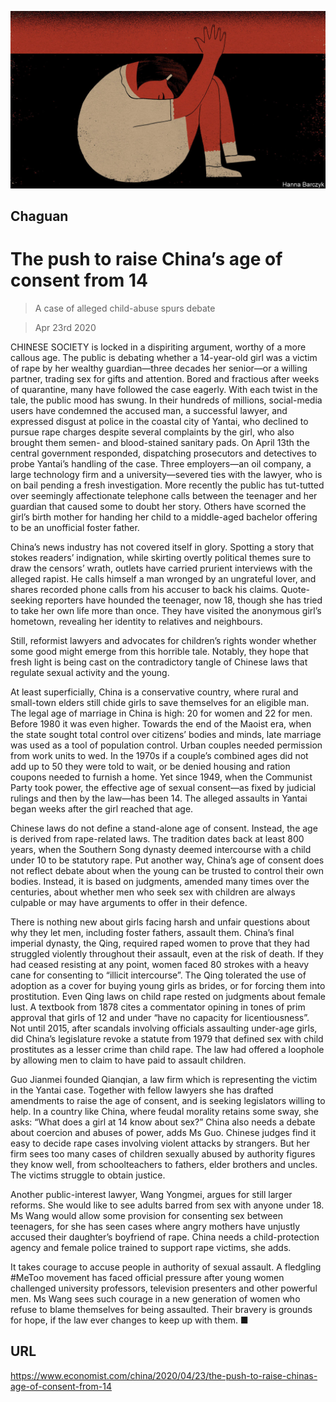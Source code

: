 ![](./images/20200425_CND000_1.jpg)

## Chaguan

# The push to raise China’s age of consent from 14

> A case of alleged child-abuse spurs debate

> Apr 23rd 2020

CHINESE SOCIETY is locked in a dispiriting argument, worthy of a more callous age. The public is debating whether a 14-year-old girl was a victim of rape by her wealthy guardian—three decades her senior—or a willing partner, trading sex for gifts and attention. Bored and fractious after weeks of quarantine, many have followed the case eagerly. With each twist in the tale, the public mood has swung. In their hundreds of millions, social-media users have condemned the accused man, a successful lawyer, and expressed disgust at police in the coastal city of Yantai, who declined to pursue rape charges despite several complaints by the girl, who also brought them semen- and blood-stained sanitary pads. On April 13th the central government responded, dispatching prosecutors and detectives to probe Yantai’s handling of the case. Three employers—an oil company, a large technology firm and a university—severed ties with the lawyer, who is on bail pending a fresh investigation. More recently the public has tut-tutted over seemingly affectionate telephone calls between the teenager and her guardian that caused some to doubt her story. Others have scorned the girl’s birth mother for handing her child to a middle-aged bachelor offering to be an unofficial foster father.

China’s news industry has not covered itself in glory. Spotting a story that stokes readers’ indignation, while skirting overtly political themes sure to draw the censors’ wrath, outlets have carried prurient interviews with the alleged rapist. He calls himself a man wronged by an ungrateful lover, and shares recorded phone calls from his accuser to back his claims. Quote-seeking reporters have hounded the teenager, now 18, though she has tried to take her own life more than once. They have visited the anonymous girl’s hometown, revealing her identity to relatives and neighbours.

Still, reformist lawyers and advocates for children’s rights wonder whether some good might emerge from this horrible tale. Notably, they hope that fresh light is being cast on the contradictory tangle of Chinese laws that regulate sexual activity and the young.

At least superficially, China is a conservative country, where rural and small-town elders still chide girls to save themselves for an eligible man. The legal age of marriage in China is high: 20 for women and 22 for men. Before 1980 it was even higher. Towards the end of the Maoist era, when the state sought total control over citizens’ bodies and minds, late marriage was used as a tool of population control. Urban couples needed permission from work units to wed. In the 1970s if a couple’s combined ages did not add up to 50 they were told to wait, or be denied housing and ration coupons needed to furnish a home. Yet since 1949, when the Communist Party took power, the effective age of sexual consent—as fixed by judicial rulings and then by the law—has been 14. The alleged assaults in Yantai began weeks after the girl reached that age.

Chinese laws do not define a stand-alone age of consent. Instead, the age is derived from rape-related laws. The tradition dates back at least 800 years, when the Southern Song dynasty deemed intercourse with a child under 10 to be statutory rape. Put another way, China’s age of consent does not reflect debate about when the young can be trusted to control their own bodies. Instead, it is based on judgments, amended many times over the centuries, about whether men who seek sex with children are always culpable or may have arguments to offer in their defence.

There is nothing new about girls facing harsh and unfair questions about why they let men, including foster fathers, assault them. China’s final imperial dynasty, the Qing, required raped women to prove that they had struggled violently throughout their assault, even at the risk of death. If they had ceased resisting at any point, women faced 80 strokes with a heavy cane for consenting to “illicit intercourse”. The Qing tolerated the use of adoption as a cover for buying young girls as brides, or for forcing them into prostitution. Even Qing laws on child rape rested on judgments about female lust. A textbook from 1878 cites a commentator opining in tones of prim approval that girls of 12 and under “have no capacity for licentiousness”. Not until 2015, after scandals involving officials assaulting under-age girls, did China’s legislature revoke a statute from 1979 that defined sex with child prostitutes as a lesser crime than child rape. The law had offered a loophole by allowing men to claim to have paid to assault children.

Guo Jianmei founded Qianqian, a law firm which is representing the victim in the Yantai case. Together with fellow lawyers she has drafted amendments to raise the age of consent, and is seeking legislators willing to help. In a country like China, where feudal morality retains some sway, she asks: “What does a girl at 14 know about sex?” China also needs a debate about coercion and abuses of power, adds Ms Guo. Chinese judges find it easy to decide rape cases involving violent attacks by strangers. But her firm sees too many cases of children sexually abused by authority figures they know well, from schoolteachers to fathers, elder brothers and uncles. The victims struggle to obtain justice.

Another public-interest lawyer, Wang Yongmei, argues for still larger reforms. She would like to see adults barred from sex with anyone under 18. Ms Wang would allow some provision for consenting sex between teenagers, for she has seen cases where angry mothers have unjustly accused their daughter’s boyfriend of rape. China needs a child-protection agency and female police trained to support rape victims, she adds.

It takes courage to accuse people in authority of sexual assault. A fledgling #MeToo movement has faced official pressure after young women challenged university professors, television presenters and other powerful men. Ms Wang sees such courage in a new generation of women who refuse to blame themselves for being assaulted. Their bravery is grounds for hope, if the law ever changes to keep up with them. ■

## URL

https://www.economist.com/china/2020/04/23/the-push-to-raise-chinas-age-of-consent-from-14
